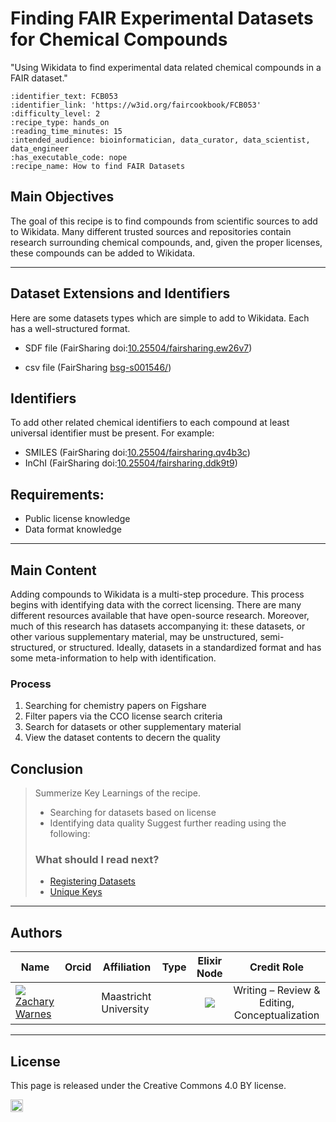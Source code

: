 # Finding FAIR Experimental Datasets for Chemical Compounds
 "Using Wikidata to find experimental data related chemical compounds in a FAIR dataset."


 ````{panels_fairplus}
:identifier_text: FCB053 
:identifier_link: 'https://w3id.org/faircookbook/FCB053'
:difficulty_level: 2
:recipe_type: hands_on
:reading_time_minutes: 15
:intended_audience: bioinformatician, data_curator, data_scientist, data_engineer
:has_executable_code: nope
:recipe_name: How to find FAIR Datasets
```` 

## Main Objectives

The goal of this recipe is to find compounds from scientific sources to add to Wikidata. Many different trusted sources and repositories contain research surrounding chemical compounds, and, given the proper licenses, these compounds can be added to Wikidata.
___

## Dataset Extensions and Identifiers

Here are some datasets types which are simple to add to Wikidata. Each has a well-structured format. 

* SDF file (FairSharing doi:[10.25504/fairsharing.ew26v7](https://doi.org/10.25504/fairsharing.ew26v7))

* csv file (FairSharing [bsg-s001546/](https://fairsharing.org/bsg-s001546/))

## Identifiers
To add other related chemical identifiers to each compound at least universal identifier must be present. For example: 

* SMILES (FairSharing doi:[10.25504/fairsharing.qv4b3c](https://doi.org/10.25504/fairsharing.qv4b3c))
* InChI (FairSharing doi:[10.25504/fairsharing.ddk9t9](https://doi.org/10.25504/fairsharing.ddk9t9))




## Requirements:
* Public license knowledge
* Data format knowledge
---


## Main Content
Adding compounds to Wikidata is a multi-step procedure. This process begins with identifying data with the correct licensing. There are many different resources available that have open-source research. Moreover, much of this research has datasets accompanying it: these datasets, or other various supplementary material, may be unstructured, semi-structured, or structured. Ideally, datasets in a standardized format and has some meta-information to help with identification. 

### Process
1) Searching for chemistry papers on Figshare
2) Filter papers via the CCO license search criteria
3) Search for datasets or other supplementary material
4) View the dataset contents to decern the quality


## Conclusion

> Summerize Key Learnings of the recipe.
> * Searching for datasets based on license
> * Identifying data quality
> Suggest further reading using the following:
> ### What should I read next?
> * [Registering Datasets](./.md)
> * [Unique Keys](./.md)

---


## Authors


| Name                                                                                                                                                                                                                                       | Orcid                                                                                                                        | Affiliation                           | Type                                                                              |                                                              Elixir Node                                                              | Credit Role
|--------------------------------------------------------------------------------------------------------------------------------------------------------------------------------------------------------------------------------------------|------------------------------------------------------------------------------------------------------------------------------|---------------------------------------|-----------------------------------------------------------------------------------|:-------------------------------------------------------------------------------------------------------------------------------------:|:----------------:|
| <div class="firstCol"><a target="_blank" href='https://github.com/'><img class='avatar-style' src='https://avatars.githubusercontent.com/no_github'></img><div class="d-block">Zachary Warnes</div></a>  </div>         | <a target="_blank" href='https://orcid.org/0000-0000-0000-0000'><i class='fab fa-orcid fa-2x text--orange'></i></a> | Maastricht University     | <i class="fas fa-graduation-cap fa-1x text--orange" alt="Academic"></i> | <img class='elixir-style' src='/the-fair-cookbook/_static/images/logo/Elixir/ELIXIR-UK.svg' ></img> | Writing – Review & Editing, Conceptualization

---

## License

This page is released under the Creative Commons 4.0 BY license.

<a href="https://creativecommons.org/licenses/by/4.0/"><img src="https://mirrors.creativecommons.org/presskit/buttons/80x15/png/by.png" height="20"/></a>